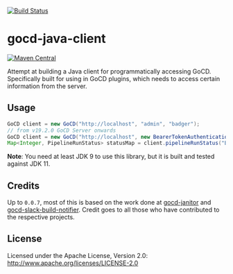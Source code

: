 [![Build Status](https://travis-ci.org/ashwanthkumar/gocd-java-client.svg?branch=master)](https://travis-ci.org/ashwanthkumar/gocd-java-client)
# gocd-java-client

[![Maven Central](https://maven-badges.herokuapp.com/maven-central/in.ashwanthkumar/gocd-java-client/badge.svg)](https://maven-badges.herokuapp.com/maven-central/in.ashwanthkumar/gocd-java-client)

Attempt at building a Java client for programmatically accessing GoCD.
Specifically built for using in GoCD plugins, which needs to access certain information from the server.

## Usage
```java
GoCD client = new GoCD("http://localhost", "admin", "badger");
// from v19.2.0 GoCD Server onwards
GoCD client = new GoCD("http://localhost", new BearerTokenAuthentication("PERSONAL_ACCESS_TOKEN"));
Map<Integer, PipelineRunStatus> statusMap = client.pipelineRunStatus("Build-Linux");
```

**Note**: You need at least JDK 9 to use this library, but it is built and tested against JDK 11.

## Credits
Up to `0.0.7`, most of this is based on the work done at [gocd-janitor](https://github.com/ashwanthkumar/gocd-janitor)
and [gocd-slack-build-notifier](https://github.com/ashwanthkumar/gocd-slack-build-notifier).
Credit goes to all those who have contributed to the respective projects.

## License
Licensed under the Apache License, Version 2.0: http://www.apache.org/licenses/LICENSE-2.0
